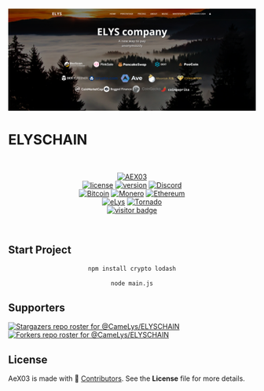 [![CameLys's GitHub Banner](/Assets/images/ELYS.png)](https://eLysiane.eu)
# ELYSCHAIN
  <br>

<div  align="center">

[![AEX03](https://img.shields.io/badge/AEX03-pink.svg)](https://github.com/AeX03)
  <br>
[![license](https://img.shields.io/badge/license-MIT-brightgreen.svg)](https://github.com/CameLys/ELYSCHAIN)
[![version](https://img.shields.io/badge/version-1.0-blue.svg)](https://github.com/CameLys/ELYSCHAIN)
[![Discord](https://img.shields.io/discord/979349329909264414?label=Discord&logo=Discord)](http://discord.gg/xpaxKBEx9t)
<br>
[![Bitcoin](https://img.shields.io/badge/Bitcoin-accepted%20payment-red)](https://img.shields.io/badge/-bc1qsa9hpku5un9uksf8eg6u6qrukyyvddu07e8kmj-lightgrey)
[![Monero](https://img.shields.io/badge/Monero-accepted%20payment-orange)](https://img.shields.io/badge/-8Bo121p2BE8YLN6RoXfggi5Vtjqn5TCvgChopRRRczKtgXLbbWyz6mfMXhteKa7MpJRuxiUtxTmZFZiD8upBL4PsLSf9BPQ-lightgrey)
[![Ethereum](https://img.shields.io/badge/Ethereum-accepted%20payment-blue)](https://img.shields.io/badge/-0x9E85b764DEb1988b9F722Bb292Bf88f2D090026D-lightgrey)
<br>
[![eLys](https://img.shields.io/badge/Site-eLys-pink.svg)](https://eLysiane.eu/)
[![Tornado](https://img.shields.io/badge/NOVA-Tornado%20Cash-brightgreen.svg)](https://img.shields.io/badge/-available%20/09/2022-lightgrey)
<br>
[![visitor badge](https://visitor-badge.laobi.icu/badge?page_id=CameLys&left_color=gray&right_color=purple&left_text=New%20Visitors%20Today)](https://github.com/CameLys)
</div >
<br>

## Start Project
<div  align="center">

```
npm install crypto lodash
```

```
node main.js
```

</div>

## Supporters
[![Stargazers repo roster for @CameLys/ELYSCHAIN](https://reporoster.com/stars/dark/CameLys/ELYSCHAIN)](https://github.com/CameLys/ELYSCHAIN/stargazers)
[![Forkers repo roster for @CameLys/ELYSCHAIN](https://reporoster.com/forks/dark/CameLys/ELYSCHAIN)](https://github.com/CameLys/ELYSCHAIN/network/members)

## License
AeX03 is made with 🖤 [Contributors](https://github.com/CameLys/ELYSCHAIN/graphs/contributors). See the **License** file for more details.

